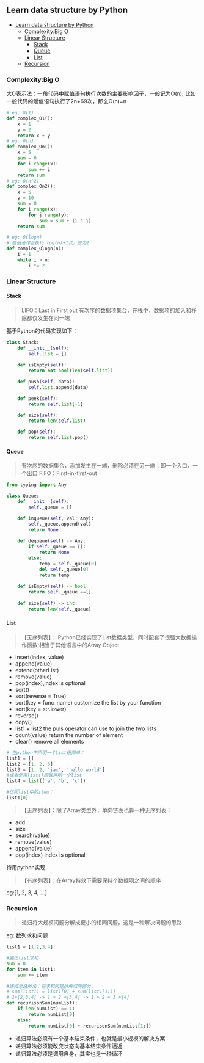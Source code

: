 ## Learn data structure by Python

- [Learn data structure by Python](#learn-data-structure-by-python)
  - [Complexity:Big O](#complexitybig-o)
  - [Linear Structure](#linear-structure)
    - [Stack](#stack)
    - [Queue](#queue)
    - [List](#list)
  - [Recursion](#recursion)


### Complexity:Big O
大O表示法：一段代码中赋值语句执行次数的主要影响因子，一般记为O(n);
比如一般代码的赋值语句执行了2n+69次，那么O(n)=n
```python
# eg: O(1)
def complex_O1():
    x = 1
    y = 2
    return x + y
# eg: O(n)
def complex_On():
    x = 5
    sum = 0
    for i range(x):
        sum += i
    return sum
# eg: O(n^2)
def complex_On2():
    x = 5
    y = 10
    sum = 0
    for i range(x):
        for j range(y):
            sum = sum + (i * j)
    return sum

# eg: O(logn)
# 赋值语句会执行 log(n)+1次，底为2
def complex_Ologn(n):
    i = 1
    while i > n:
        i *= 2

```

### Linear Structure
#### Stack
> LIFO：Last in First out
> 有次序的数据项集合，在栈中，数据项的加入和移除都仅发生在同一端

基于Python的代码实现如下：
```python
class Stack:   
    def __init__(self):
        self.list = []
    
    def isEmpty(self):
        return not bool(len(self.list))

    def push(self, data):
        self.list.append(data)

    def peek(self):
        return self.list[-1]

    def size(self):
        return len(self.list)

    def pop(self):
        return self.list.pop()

```

#### Queue
> 有次序的数据集合，添加发生在一端，删除必须在另一端；即一个入口，一个出口
> FIFO：First-in-first-out

```python
from typing import Any

class Queue:
    def __init__(self):
        self._queue = []

    def inqueue(self, val: Any):
        self._queue.append(val)
        return None
    
    def dequeue(self) -> Any:
        if self._queue == []:
            return None
        else: 
            temp = self._queue[0]
            del self._queue[0]
            return temp
    
    def isEmpty(self) -> bool:
        return self._queue ==[]
    
    def size(self) -> int:
        return len(self._queue)
```

#### List
> 【无序列表】：
> Python已经实现了List数据类型，同时配套了很强大数据操作函数;相当于其他语言中的Array Object

* insert(index, value)
* append(value)
* extend(otherList)
* remove(value)
* pop(index),index is optional
* sort() 
* sort(reverse = True)
* sort(key = func_name) customize the list by your function
* sort(key = str.lower) 
* reverse()
* copy()
* list1 + list2 the puls operator can use to join the two lists 
* count(value) return the number of element
* clear() remove all elements


```python
# 在python中声明一个List很简单：
list1 = []
list2 = [1, 2, 3]
list3 = [1, 2, 'jax', 'hello world']
#或者使用list()函数声明一个list
list4 = list(('a', 'b', 'c'))

#访问list中的item：
list1[0]
```

>【无序列表】：除了Array类型外，单向链表也算一种无序列表：
* add
* size
* search(value)
* remove(value)
* append(value)
* pop(index) index is optional

待用python实现

>【有序列表】：在Array特效下需要保持个数据项之间的顺序

eg:[1, 2, 3, 4, ...]


### Recursion
>递归将大规模问题分解成更小的相同问题，这是一种解决问题的思路

eg: 数列求和问题
```python
list1 = [1,2,3,4]

#遍历list求和
sum = 0
for item in list1:
    sum += item

#递归思路解法：将求和问题拆解成两部分，
# sum(list1) = list1[0] + sum(list1[1:])
# 1+[2,3,4] -> 1 + 2 +[3,4] -> 1 + 2 + 3 +[4]
def recurisonSum(numList):
    if len(numList) == 1:
        return numList[0]
    else:
        return numList[0] + recurisonSum(numList[1:])

```
- 递归算法必须有一个基本结束条件，也就是最小规模的解决方案
- 递归算法必须能改变状态向基本结束条件逼近
- 递归算法必须是调用自身，其实也是一种循环





